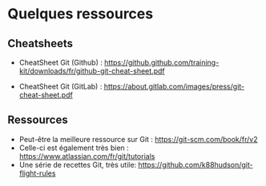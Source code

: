 # Quelques ressources

## Cheatsheets
- CheatSheet Git (Github) : https://github.github.com/training-kit/downloads/fr/github-git-cheat-sheet.pdf

- CheatSheet Git (GitLab) : https://about.gitlab.com/images/press/git-cheat-sheet.pdf

## Ressources
- Peut-être la meilleure ressource sur Git : https://git-scm.com/book/fr/v2
- Celle-ci est également très bien : https://www.atlassian.com/fr/git/tutorials
- Une série de recettes Git, très utile: https://github.com/k88hudson/git-flight-rules







